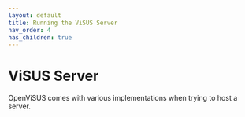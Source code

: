 ```yaml
---
layout: default
title: Running the ViSUS Server
nav_order: 4
has_children: true
---
```


# ViSUS Server

OpenViSUS comes with various implementations when trying to host a server.